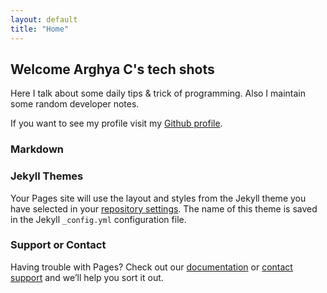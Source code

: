 ```yaml
---
layout: default
title: "Home"
---
```


## Welcome Arghya C's tech shots

Here I talk about some daily tips & trick of programming. 
Also I maintain some random developer notes.

If you want to see my profile visit my [Github profile](https://github.com/chakrabar).

### Markdown



### Jekyll Themes

Your Pages site will use the layout and styles from the Jekyll theme you have selected in your [repository settings](https://github.com/chakrabar/chakrabar.github.io/settings). The name of this theme is saved in the Jekyll `_config.yml` configuration file.

### Support or Contact

Having trouble with Pages? Check out our [documentation](https://help.github.com/categories/github-pages-basics/) or [contact support](https://github.com/contact) and we’ll help you sort it out.

